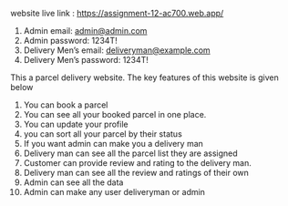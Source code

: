 website live link : https://assignment-12-ac700.web.app/

1. Admin email: admin@admin.com
2. Admin password: 1234T!
3. Delivery Men’s email: deliveryman@example.com
4. Delivery Men’s password: 1234T!

This a parcel delivery website. The key features of this website is given below
1. You can book a parcel
2. You can see all your booked parcel in one place.
3. You can update your profile
4. you can sort all your parcel by their status
5. If you want admin can make you a delivery man
6. Delivery man can see all the parcel list they are assigned 
7. Customer can provide review and rating to the delivery man.
8. Delivery man can see all the review and ratings of their own
9. Admin can see all the data
10. Admin can make any user deliveryman or admin
